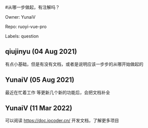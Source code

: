 #从哪一步做起，有注解吗？

Owner: YunaiV

Repo: ruoyi-vue-pro

Labels: question 

## qiujinyu (04 Aug 2021)

有点小基础，但是有没有文档，或者是说明应该一步步的从哪开始做起的

## YunaiV (05 Aug 2021)

最近在忙着工作
等更新几个新的功能后，会把文档补全

## YunaiV (11 Mar 2022)

可以阅读 https://doc.iocoder.cn/ 开发文档，了解更多项目

